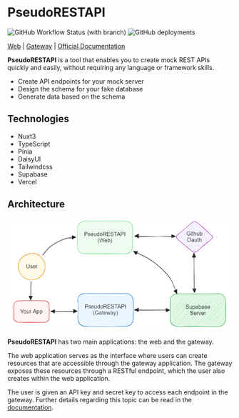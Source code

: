 # PseudoRESTAPI

![GitHub Workflow Status (with branch)](https://img.shields.io/github/actions/workflow/status/netervati/pseudo-rest-api/build.yml?branch=main&style=flat-square)
![GitHub deployments](https://img.shields.io/github/deployments/netervati/pseudo-rest-api/production?label=vercel&logo=vercel&logoColor=white)

[Web](https://pseudo-rest-api.vercel.app/) |
[Gateway](https://pseudo-rest-api-gateway.vercel.app/) |
[Official Documentation](https://github.com/netervati/pseudo-rest-api/blob/main/docs/README.md)

**PseudoRESTAPI** is a tool that enables you to create mock REST APIs quickly and easily, without requiring any language or framework skills.

- Create API endpoints for your mock server
- Design the schema for your fake database
- Generate data based on the schema

## Technologies

- Nuxt3
- TypeScript
- Pinia
- DaisyUI
- Tailwindcss
- Supabase
- Vercel

## Architecture

![Architecture Diagram](https://raw.githubusercontent.com/netervati/pseudo-rest-api/main/docs/assets/architecture.png)

**PseudoRESTAPI** has two main applications: the web and the gateway.

The web application serves as the interface where users can create resources that are accessible through the gateway application. The gateway exposes these resources through a RESTful endpoint, which the user also creates within the web application.

The user is given an API key and secret key to access each endpoint in the gateway. Further details regarding this topic can be read in the [documentation](https://github.com/netervati/pseudo-rest-api/blob/main/docs/README.md).
